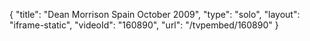 {
    "title": "Dean Morrison Spain October 2009",
    "type": "solo",
    "layout": "iframe-static",
    "videoId": "160890",
    "url": "\/tvpembed\/160890"
}